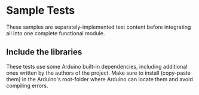 # Sample Tests

These samples are separately-implemented test content before integrating all into one complete functional module.

## Include the libraries

These tests use some Arduino built-in dependencies, including additional ones written by the authors of the project. Make sure to install (copy-paste them) in the Arduino's root-folder where Arduino can locate them and avoid compiling errors.
